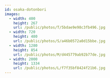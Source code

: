 ```yaml
---
id: osaka-dotonbori
images:
  - width: 400
    height: 267
    url: /public/photos/T/5bdae9e98c3fb496.jpg
  - width: 720
    height: 480
    url: /public/photos/S/a46b0572a0d15bbe.jpg
  - width: 1280
    height: 854
    url: /public/photos/M/d445779ab92b77de.jpg
  - width: 2000
    height: 1334
    url: /public/photos/L/f7f35bf8424f21b6.jpg
---
```

